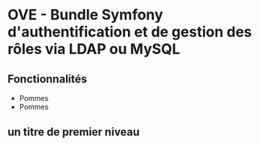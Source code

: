 OVE - Bundle Symfony d'authentification et de gestion des rôles via LDAP ou MySQL
=========================


## Fonctionnalités

* Pommes
* Pommes

## un titre de premier niveau


